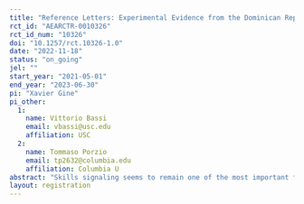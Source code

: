 ```yaml
---
title: "Reference Letters: Experimental Evidence from the Dominican Republic"
rct_id: "AEARCTR-0010326"
rct_id_num: "10326"
doi: "10.1257/rct.10326-1.0"
date: "2022-11-18"
status: "on_going"
jel: ""
start_year: "2021-05-01"
end_year: "2023-06-30"
pi: "Xavier Gine"
pi_other:
  1:
    name: Vittorio Bassi
    email: vbassi@usc.edu
    affiliation: USC
  2:
    name: Tommaso Porzio
    email: tp2632@columbia.edu
    affiliation: Columbia U
abstract: "Skills signaling seems to remain one of the most important factors in order to breach the gap between prospective workers and employers. At the same time, expecting an evaluation can change the performance of employees at the workplace. In a setup with more than 2000 unemployed youngsters at risk, going through a vocational training in the Dominican Republic, we test how giving a random subset of them a notice that they will receive a recommendation letter at the end of their internship affects their effort and motivation at the workplace. We also analyze long term results (1 year after vocational training) in employment and other labor-related outcomes, and how having the reference letter from a previous employer can affect labor search prospectives in high informality environments. "
layout: registration
---
```


